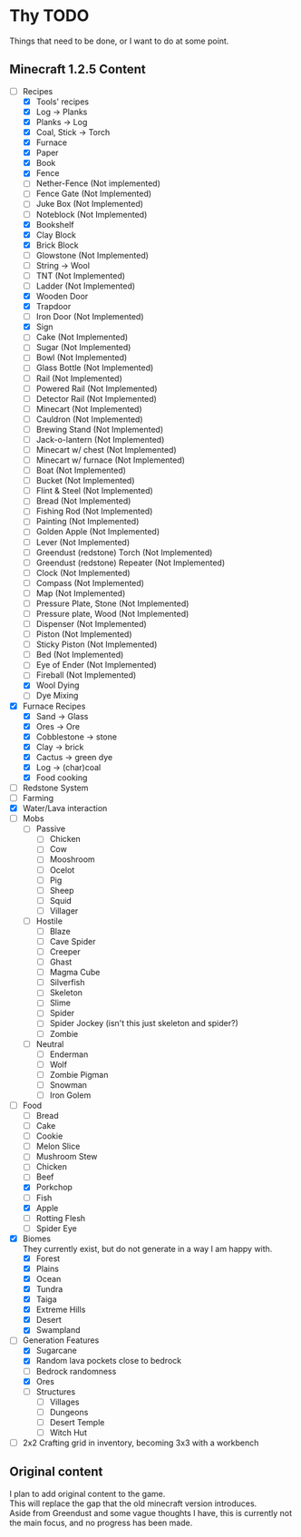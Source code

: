 # Thy TODO
Things that need to be done, or I want to do at some point.
  
## Minecraft 1.2.5 Content
 - [ ] Recipes
   - [x] Tools' recipes
   - [x] Log -> Planks
   - [x] Planks -> Log
   - [x] Coal, Stick -> Torch
   - [x] Furnace
   - [x] Paper
   - [x] Book
   - [x] Fence
   - [ ] Nether-Fence (Not implemented)
   - [ ] Fence Gate (Not Implemented)
   - [ ] Juke Box (Not Implemented)
   - [ ] Noteblock (Not Implemented)
   - [x] Bookshelf
   - [x] Clay Block
   - [x] Brick Block
   - [ ] Glowstone (Not Implemented)
   - [ ] String -> Wool
   - [ ] TNT (Not Implemented)
   - [ ] Ladder (Not Implemented)
   - [x] Wooden Door
   - [x] Trapdoor
   - [ ] Iron Door (Not Implemented)
   - [x] Sign
   - [ ] Cake (Not Implemented)
   - [ ] Sugar (Not Implemented)
   - [ ] Bowl (Not Implemented)
   - [ ] Glass Bottle (Not Implemented)
   - [ ] Rail (Not Implemented)
   - [ ] Powered Rail (Not Implemented)
   - [ ] Detector Rail (Not Implemented)
   - [ ] Minecart (Not Implemented)
   - [ ] Cauldron (Not Implemented)
   - [ ] Brewing Stand (Not Implemented)
   - [ ] Jack-o-lantern (Not Implemented)
   - [ ] Minecart w/ chest (Not Implemented)
   - [ ] Minecart w/ furnace (Not Implemented)
   - [ ] Boat (Not Implemented)
   - [ ] Bucket (Not Implemented)
   - [ ] Flint & Steel (Not Implemented)
   - [ ] Bread (Not Implemented)
   - [ ] Fishing Rod (Not Implemented)
   - [ ] Painting (Not Implemented)
   - [ ] Golden Apple (Not Implemented)
   - [ ] Lever (Not Implemented)
   - [ ] Greendust (redstone) Torch (Not Implemented)
   - [ ] Greendust (redstone) Repeater (Not Implemented)
   - [ ] Clock (Not Implemented)
   - [ ] Compass (Not Implemented)
   - [ ] Map (Not Implemented)
   - [ ] Pressure Plate, Stone (Not Implemented)
   - [ ] Pressure plate, Wood (Not Implemented)
   - [ ] Dispenser (Not Implemented)
   - [ ] Piston (Not Implemented)
   - [ ] Sticky Piston (Not Implemented)
   - [ ] Bed (Not Implemented)
   - [ ] Eye of Ender (Not Implemented)
   - [ ] Fireball (Not Implemented)
   - [x] Wool Dying
   - [ ] Dye Mixing
 - [x] Furnace Recipes
   - [x] Sand -> Glass
   - [x] Ores -> Ore
   - [x] Cobblestone -> stone
   - [x] Clay -> brick
   - [x] Cactus -> green dye
   - [x] Log -> (char)coal
   - [x] Food cooking
 - [ ] Redstone System
 - [ ] Farming
 - [x] Water/Lava interaction
 - [ ] Mobs
   - [ ] Passive
     - [ ] Chicken
     - [ ] Cow
     - [ ] Mooshroom
     - [ ] Ocelot
     - [ ] Pig
     - [ ] Sheep
     - [ ] Squid
     - [ ] Villager
   - [ ] Hostile
     - [ ] Blaze
     - [ ] Cave Spider
     - [ ] Creeper
     - [ ] Ghast
     - [ ] Magma Cube
     - [ ] Silverfish
     - [ ] Skeleton
     - [ ] Slime
     - [ ] Spider
     - [ ] Spider Jockey (isn't this just skeleton and spider?)
     - [ ] Zombie
   - [ ] Neutral
     - [ ] Enderman
     - [ ] Wolf
     - [ ] Zombie Pigman
     - [ ] Snowman
     - [ ] Iron Golem
 - [ ] Food
   - [ ] Bread
   - [ ] Cake
   - [ ] Cookie
   - [ ] Melon Slice
   - [ ] Mushroom Stew
   - [ ] Chicken
   - [ ] Beef
   - [x] Porkchop
   - [ ] Fish
   - [x] Apple
   - [ ] Rotting Flesh
   - [ ] Spider Eye
 - [x] Biomes\
       They currently exist, but do not generate in a way I am happy with.
   - [x] Forest
   - [x] Plains
   - [x] Ocean
   - [x] Tundra
   - [x] Taiga
   - [x] Extreme Hills
   - [x] Desert
   - [x] Swampland
 - [ ] Generation Features
   - [x] Sugarcane
   - [x] Random lava pockets close to bedrock
   - [ ] Bedrock randomness
   - [x] Ores
   - [ ] Structures
     - [ ] Villages
     - [ ] Dungeons
     - [ ] Desert Temple
     - [ ] Witch Hut
 - [ ] 2x2 Crafting grid in inventory, becoming 3x3 with a workbench

## Original content
I plan to add original content to the game.\
This will replace the gap that the old minecraft version introduces.\
Aside from Greendust and some vague thoughts I have, this is currently not the main focus, and no progress has been made.